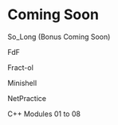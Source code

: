 # Coming Soon

So_Long (Bonus Coming Soon)

FdF

Fract-ol

Minishell

NetPractice

C++ Modules 01 to 08
